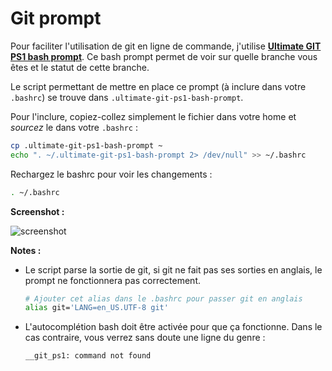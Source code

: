 # Git prompt

Pour faciliter l'utilisation de git en ligne de commande, j'utilise __[Ultimate GIT PS1 bash prompt](http://mediadoneright.com/content/ultimate-git-ps1-bash-prompt)__.
Ce bash prompt permet de voir sur quelle branche vous êtes et le statut de cette branche.

Le script permettant de mettre en place ce prompt (à inclure dans votre `.bashrc`) se trouve dans `.ultimate-git-ps1-bash-prompt`.

Pour l'inclure, copiez-collez simplement le fichier dans votre home et *sourcez* le dans votre `.bashrc` :

```bash
cp .ultimate-git-ps1-bash-prompt ~
echo ". ~/.ultimate-git-ps1-bash-prompt 2> /dev/null" >> ~/.bashrc
```

Rechargez le bashrc pour voir les changements :

```bash
. ~/.bashrc
```

__Screenshot :__

![screenshot](https://cloud.githubusercontent.com/assets/6225979/7671431/4c5fc2ce-fcd0-11e4-81f0-db91da522592.png)

__Notes :__

- Le script parse la sortie de git, si git ne fait pas ses sorties en anglais, le prompt ne fonctionnera pas correctement.

  ```bash
  # Ajouter cet alias dans le .bashrc pour passer git en anglais
  alias git='LANG=en_US.UTF-8 git'
  ```

- L'autocomplétion bash doit être activée pour que ça fonctionne. Dans le cas contraire, vous verrez sans doute une ligne du genre :

  ```
  __git_ps1: command not found
  ```
